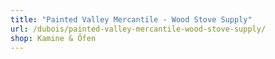 ```yaml
---
title: "Painted Valley Mercantile - Wood Stove Supply"
url: /dubois/painted-valley-mercantile-wood-stove-supply/
shop: Kamine & Öfen
---
```

